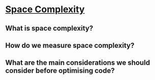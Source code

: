 # [Space Complexity][def]

## What is space complexity?

## How do we measure space complexity?

## What are the main considerations we should consider before optimising code?



[def]: https://www.theodinproject.com/lessons/javascript-space-complexity#knowledge-check